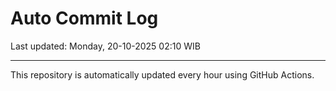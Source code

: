 # Auto Commit Log

Last updated: Monday, 20-10-2025 02:10 WIB

---

This repository is automatically updated every hour using GitHub Actions.
